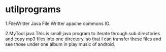 # utilprograms
1.FileWritter
Java File Writter apache commons IO.

2.MyTool.java
This is small java program to iterate through sub directories
and copy mp3 files into one directory, so that I can transfer these files and
see those under one album in play music of android.
